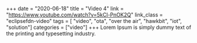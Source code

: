 +++
date = "2020-06-18"
title = "Video 4"
link = "https://www.youtube.com/watch?v=5kCl-PnOK2Q"
link_class  = "eclipsefdn-video"
tags = [ "video", "ota", "over the air", "hawkbit", "iot", "solution"]
categories = ["video"]
+++
Lorem Ipsum is simply dummy text of the printing and typesetting industry.
